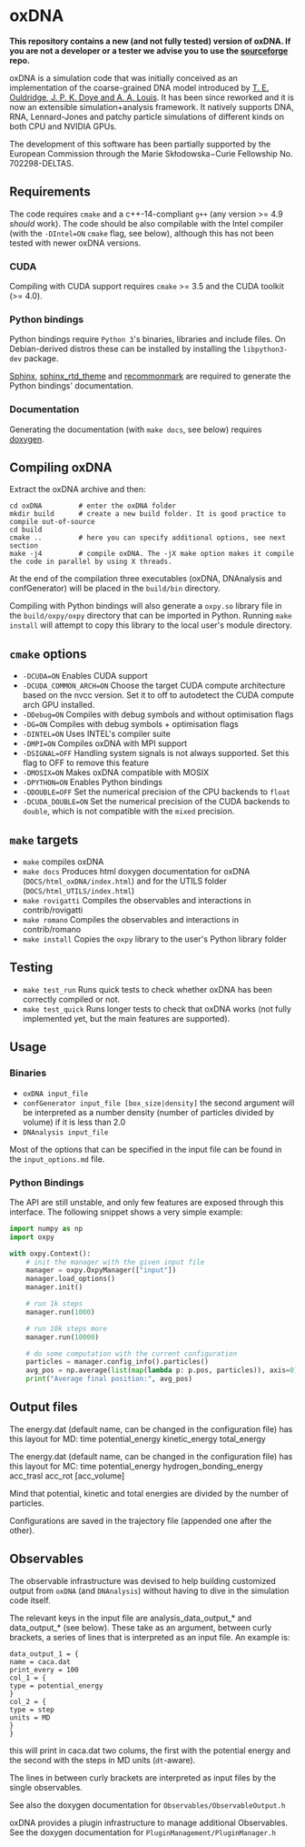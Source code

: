 # oxDNA

**This repository contains a new (and not fully tested) version of oxDNA. If you are not a developer or a tester we advise you to use the [sourceforge](https://sourceforge.net/projects/oxdna/) repo.**

oxDNA is a simulation code that was initially conceived as an implementation of the coarse-grained DNA model introduced by [T. E. Ouldridge, J. P. K. Doye and A. A. Louis](http://dx.doi.org/10.1063/1.3552946). It has been since reworked and it is now an extensible simulation+analysis framework. It natively supports DNA, RNA, Lennard-Jones and patchy particle simulations of different kinds on both CPU and NVIDIA GPUs.

The development of this software has been partially supported by the European Commission through the Marie Skłodowska−Curie Fellowship No. 702298-DELTAS.

## Requirements

The code requires `cmake` and a c++-14-compliant `g++` (any version >= 4.9 *should* work). The code should be also compilable with the Intel compiler (with the `-DIntel=ON` `cmake` flag, see below), although this has not been tested with newer oxDNA versions.

### CUDA

Compiling with CUDA support requires `cmake` >= 3.5 and the CUDA toolkit (>= 4.0).

### Python bindings

Python bindings require `Python 3`'s binaries, libraries and include files. On Debian-derived distros these can be installed by installing the `libpython3-dev` package.

[Sphinx](https://www.sphinx-doc.org/en/master), [sphinx_rtd_theme](https://github.com/readthedocs/sphinx_rtd_theme) and [recommonmark](https://recommonmark.readthedocs.io/en/latest/) are required to generate the Python bindings' documentation.

### Documentation

Generating the documentation (with `make docs`, see below) requires [doxygen](http://www.doxygen.nl/). 

## Compiling oxDNA

Extract the oxDNA archive and then:

```
cd oxDNA         # enter the oxDNA folder
mkdir build      # create a new build folder. It is good practice to compile out-of-source
cd build
cmake ..         # here you can specify additional options, see next section
make -j4         # compile oxDNA. The -jX make option makes it compile the code in parallel by using X threads.
```

At the end of the compilation three executables (oxDNA, DNAnalysis and confGenerator) will be placed in the `build/bin` directory. 

Compiling with Python bindings will also generate a `oxpy.so` library file in the `build/oxpy/oxpy` directory that can be imported in Python. Running `make install` will attempt to copy this library to the local user's module directory.

## `cmake` options

* `-DCUDA=ON` Enables CUDA support
* `-DCUDA_COMMON_ARCH=ON` Choose the target CUDA compute architecture based on the nvcc version. Set it to off to autodetect the CUDA compute arch GPU installed.
* `-DDebug=ON` Compiles with debug symbols and without optimisation flags
* `-DG=ON` Compiles with debug symbols + optimisation flags
* `-DINTEL=ON` Uses INTEL's compiler suite
* `-DMPI=ON` Compiles oxDNA with MPI support
* `-DSIGNAL=OFF` Handling system signals is not always supported. Set this flag to OFF to remove this feature
* `-DMOSIX=ON` Makes oxDNA compatible with MOSIX
* `-DPYTHON=ON` Enables Python bindings
* `-DDOUBLE=OFF` Set the numerical precision of the CPU backends to `float`
* `-DCUDA_DOUBLE=ON` Set the numerical precision of the CUDA backends to `double`, which is not compatible with the `mixed` precision.

## `make` targets

* `make` compiles oxDNA
* `make docs` Produces html doxygen documentation for oxDNA (`DOCS/html_oxDNA/index.html`) and for the UTILS folder (`DOCS/html_UTILS/index.html`)
* `make rovigatti` Compiles the observables and interactions in contrib/rovigatti
* `make romano` Compiles the observables and interactions in contrib/romano
* `make install` Copies the `oxpy` library to the user's Python library folder
	
## Testing

* `make test_run` Runs quick tests to check whether oxDNA has been correctly compiled or not.	
* `make test_quick` Runs longer tests to check that oxDNA works (not fully implemented yet, but the main features are supported). 

## Usage

### Binaries

* `oxDNA input_file`
* `confGenerator input_file [box_size|density]` the second argument will be interpreted as a number density (number of particles divided by volume) if it is less than 2.0
* `DNAnalysis input_file`

Most of the options that can be specified in the input file can be found in the `input_options.md` file.

### Python Bindings

The API are still unstable, and only few features are exposed through this interface. The following snippet shows a very simple example:

```python
import numpy as np
import oxpy

with oxpy.Context():
    # init the manager with the given input file
    manager = oxpy.OxpyManager(["input"])
    manager.load_options()
    manager.init()

    # run 1k steps
    manager.run(1000)

    # run 10k steps more
    manager.run(10000)

    # do some computation with the current configuration
    particles = manager.config_info().particles()
    avg_pos = np.average(list(map(lambda p: p.pos, particles)), axis=0)
    print("Average final position:", avg_pos)
```

## Output files

The energy.dat (default name, can be changed in the configuration file) has this layout for MD:
time potential_energy kinetic_energy total_energy

The energy.dat (default name, can be changed in the configuration file) has this layout for MC:
time potential_energy hydrogen_bonding_energy acc_trasl acc_rot [acc_volume]

Mind that potential, kinetic and total energies are divided by the number of particles.

Configurations are saved in the trajectory file (appended one after the other).

## Observables

The observable infrastructure was devised to help building customized output from `oxDNA` (and `DNAnalysis`) without having to dive in the simulation code itself. 

The relevant keys in the input file are analysis_data_output_* and data_output_* (see below). These take as an argument, between curly brackets, a series of lines that is interpreted as an input file.
An example is:

```
data_output_1 = {
name = caca.dat
print_every = 100
col_1 = {
type = potential_energy
}
col_2 = {
type = step
units = MD
}
}
```

this will print in caca.dat two colums, the first with the potential energy and the second with the steps in MD units (`dt`-aware). 

The lines in between curly brackets are interpreted as input files by the single observables.

See also the doxygen documentation for `Observables/ObservableOutput.h`

oxDNA provides a plugin infrastructure to manage additional 
Observables. See the doxygen documentation for `PluginManagement/PluginManager.h`

